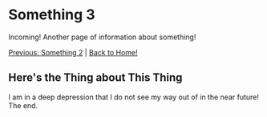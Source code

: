 # Something 3

Incoming! Another page of information about something!

[Previous: Something 2](./Something2.md) | [Back to Home!](./README.md)

## Here's the Thing about This Thing

I am in a deep depression that I do not see my way out of in the near future!
The end. 
